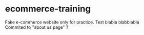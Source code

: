 # ecommerce-training
Fake e-commerce website only for practice.
Test blabla blabblabla
 Commited to "about us page" ? 
